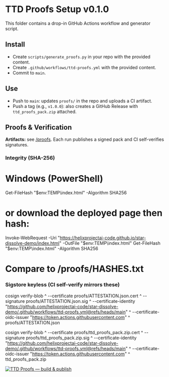 # TTD Proofs Setup v0.1.0
This folder contains a drop-in GitHub Actions workflow and generator script.

## Install
- Create `scripts/generate_proofs.py` in your repo with the provided content.
- Create `.github/workflows/ttd-proofs.yml` with the provided content.
- Commit to `main`.

## Use
- Push to `main`: updates `proofs/` in the repo and uploads a CI artifact.
- Push a tag (e.g., `v1.0.0`): also creates a GitHub Release with `ttd_proofs_pack.zip` attached.

## Proofs & Verification

**Artifacts:** see [/proofs](./proofs). Each run publishes a signed pack and CI self-verifies signatures.

### Integrity (SHA-256)
# Windows (PowerShell)
Get-FileHash "$env:TEMP\index.html" -Algorithm SHA256
# or download the deployed page then hash:
Invoke-WebRequest -Uri "https://helixprojectai-code.github.io/star-dissolve-demo/index.html" -OutFile "$env:TEMP\index.html"
Get-FileHash "$env:TEMP\index.html" -Algorithm SHA256
# Compare to /proofs/HASHES.txt

### Sigstore keyless (CI self-verify mirrors these)
cosign verify-blob ^
  --certificate proofs/ATTESTATION.json.cert ^
  --signature   proofs/ATTESTATION.json.sig ^
  --certificate-identity "https://github.com/helixprojectai-code/star-dissolve-demo/.github/workflows/ttd-proofs.yml@refs/heads/main" ^
  --certificate-oidc-issuer "https://token.actions.githubusercontent.com" ^
  proofs/ATTESTATION.json

cosign verify-blob ^
  --certificate proofs/ttd_proofs_pack.zip.cert ^
  --signature   proofs/ttd_proofs_pack.zip.sig ^
  --certificate-identity "https://github.com/helixprojectai-code/star-dissolve-demo/.github/workflows/ttd-proofs.yml@refs/heads/main" ^
  --certificate-oidc-issuer "https://token.actions.githubusercontent.com" ^
  ttd_proofs_pack.zip

[![TTD Proofs — build & publish](https://github.com/helixprojectai-code/star-dissolve-demo/actions/workflows/ttd-proofs.yml/badge.svg)](../../actions)
